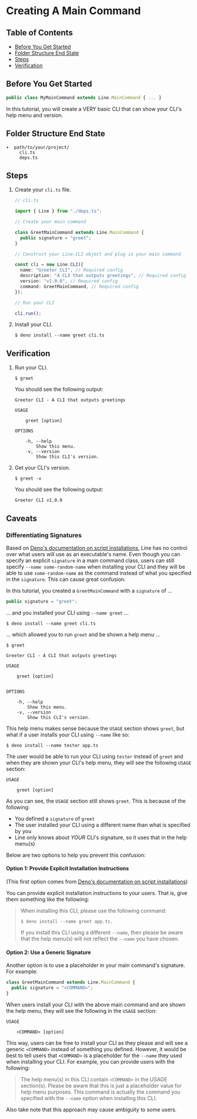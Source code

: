 # Creating A Main Command

## Table of Contents

- [Before You Get Started](#before-you-get-started)
- [Folder Structure End State](#folder-structure-end-state)
- [Steps](#steps)
- [Verification](#verification)

## Before You Get Started

```typescript
public class MyMainCommand extends Line.MainCommand { ... }
```

In this tutorial, you will create a VERY basic CLI that can show your CLI's help
menu and version.

## Folder Structure End State

```text
▾  path/to/your/project/
     cli.ts
     deps.ts
```

## Steps

1. Create your `cli.ts` file.

   ```typescript
   // cli.ts

   import { Line } from "./deps.ts";

   // Create your main command

   class GreetMainCommand extends Line.MainCommand {
     public signature = "greet";
   }

   // Construct your Line.CLI object and plug in your main command

   const cli = new Line.CLI({
     name: "Greeter CLI", // Required config
     description: "A CLI that outputs greetings", // Required config
     version: "v1.0.0", // Required config
     command: GreetMainCommand, // Required config
   });

   // Run your CLI

   cli.run();
   ```

2. Install your CLI.

   ```shell
   $ deno install --name greet cli.ts
   ```

## Verification

1. Run your CLI.

   ```shell
   $ greet
   ```

   You should see the following output:

   ```text
   Greeter CLI - A CLI that outputs greetings

   USAGE

       greet [option]

   OPTIONS

       -h, --help
           Show this menu.
       -v, --version
           Show this CLI's version.
   ```

2. Get your CLI's version.

   ```shell
   $ greet -v
   ```

   You should see the following output:

   ```text
   Greeter CLI v1.0.0
   ```

## Caveats

### Differentiating Signatures

Based on
[Deno's documentation on script installations](https://deno.land/manual/tools/script_installer),
Line has no control over what users will use as an executable's name. Even
though you can specify an explicit `signature` in a main command class, users
can still specify `--name some-random-name` when installing your CLI and they
will be able to use `some-random-name` as the command instead of what you
specified in the `signature`. This can cause great confusion.

In this tutorial, you created a `GreetMainCommand` with a `signature` of ...

```typescript
public signature = "greet";
```

... and you installed your CLI using `--name greet` ...

```shell
$ deno install --name greet cli.ts
```

... which allowed you to run `greet` and be shown a help menu ...

```text
$ greet

Greeter CLI - A CLI that outputs greetings

USAGE

    greet [option]


OPTIONS

    -h, --help
        Show this menu.
    -v, --version
        Show this CLI's version.
```

This help menu makes sense because the `USAGE` section shows `greet`, but what
if a user installs your CLI using `--name` like so:

```shell
$ deno install --name tester app.ts
```

The user would be able to run your CLI using `tester` instead of `greet` and
when they are shown your CLI's help menu, they will see the following `USAGE`
section:

```text
USAGE

    greet [option]
```

As you can see, the `USAGE` section still shows `greet`. This is because of the
following:

- You defined a `signature` of `greet`
- The user installed your CLI using a different name than what is specified by
  you
- Line only knows about _YOUR_ CLI's signature, so it uses that in the help
  menu(s)

Below are two options to help you prevent this confusion:

#### Option 1: Provide Explicit Installation Instructions

(This first option comes from
[Deno's documentation on script installations](https://deno.land/manual/tools/script_installer))

You can provide explicit installation instructions to your users. That is, give
them something like the following:

> When installing this CLI, please use the following command:
>
> ```shell
> $ deno install --name greet app.ts.
> ```
>
> If you install this CLI using a different `--name`, then please be aware that
> the help menu(s) will not reflect the `--name` you have chosen.

#### Option 2: Use a Generic Signature

Another option is to use a placeholder in your main command's signature. For
example:

```typescript
class GreetMainCommand extends Line.MainCommand {
  public signature = "<COMMAND>";
}
```

When users install your CLI with the above main command and are shown the help
menu, they will see the following in the `USAGE` section:

```text
USAGE

    <COMMAND> [option]
```

This way, users can be free to install your CLI as they please and will see a
generic `<COMMAND>` instead of something you defined. However, it would be best
to tell users that `<COMMAND>` is a placeholder for the `--name` they used when
installing your CLI. For example, you can provide users with the following:

> The help menu(s) in this CLI contain `<COMMAND>` in the USAGE section(s).
> Please be aware that this is just a placeholder value for help menu purposes.
> This command is actually the command you specified with the `--name` option
> when installing this CLI.

Also take note that this approach may cause ambiguity to some users.
